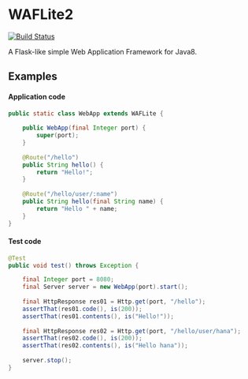 

# WAFLite2

[![Build Status](https://travis-ci.org/asufana/WAFLite2.svg?branch=master)](https://travis-ci.org/asufana/WAFLite2)

A Flask-like simple Web Application Framework for Java8.

## Examples

#### Application code

```java
public static class WebApp extends WAFLite {
    
    public WebApp(final Integer port) {
        super(port);
    }
    
    @Route("/hello")
    public String hello() {
        return "Hello!";
    }
    
    @Route("/hello/user/:name")
    public String hello(final String name) {
        return "Hello " + name;
    }
}
```

#### Test code

```java
@Test
public void test() throws Exception {

    final Integer port = 8080;
    final Server server = new WebApp(port).start();
    
    final HttpResponse res01 = Http.get(port, "/hello");
    assertThat(res01.code(), is(200));
    assertThat(res01.contents(), is("Hello!"));
    
    final HttpResponse res02 = Http.get(port, "/hello/user/hana");
    assertThat(res02.code(), is(200));
    assertThat(res02.contents(), is("Hello hana"));
    
    server.stop();
}
```
